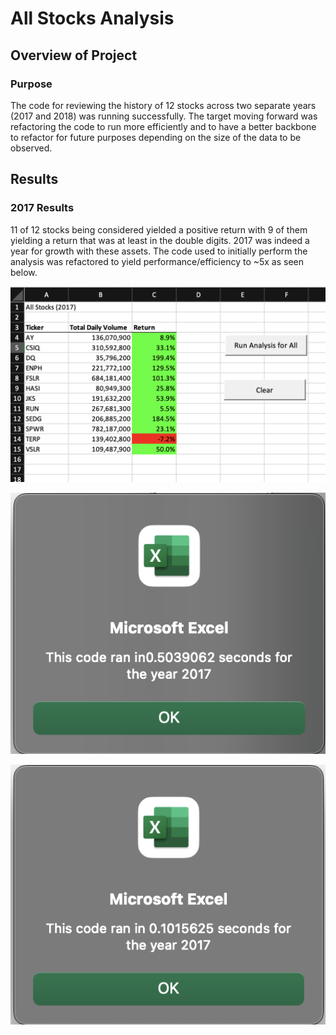 # All Stocks Analysis

## Overview of Project

### Purpose

The code for reviewing the history of 12 stocks across two separate years (2017 and 2018) was running successfully. The target moving forward was refactoring the code to run more efficiently and to have a better backbone to refactor for future purposes depending on the size of the data to be observed.
 
## Results

### 2017 Results

11 of 12 stocks being considered yielded a positive return with 9 of them yielding a return that was at least in the double digits. 2017 was indeed a year for growth with these assets. The code used to initially perform the analysis was refactored to yield performance/efficiency to ~5x as seen below.

![2017 Returns](./Resources/Results_2017.png)

![Original Code to Perform Analysis](./Resources/Old_2017.png)

![Refactored Code to Perform Analysis](./Resources/VBA_Challenge_2017.png)